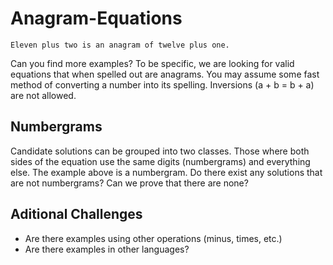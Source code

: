 # Anagram-Equations

`Eleven plus two is an anagram of twelve plus one.`

Can you find more examples? To be specific, we are looking for valid equations that when spelled out are anagrams. You may assume some fast method of converting a number into its spelling. Inversions (a + b = b + a) are not allowed.

## Numbergrams 
Candidate solutions can be grouped into two classes. Those where both sides of the equation use the same digits (numbergrams) and everything else. The example above is a numbergram. Do there exist any solutions that are not numbergrams? Can we prove that there are none?

## Aditional Challenges
* Are there examples using other operations (minus, times, etc.)
* Are there examples in other languages?

